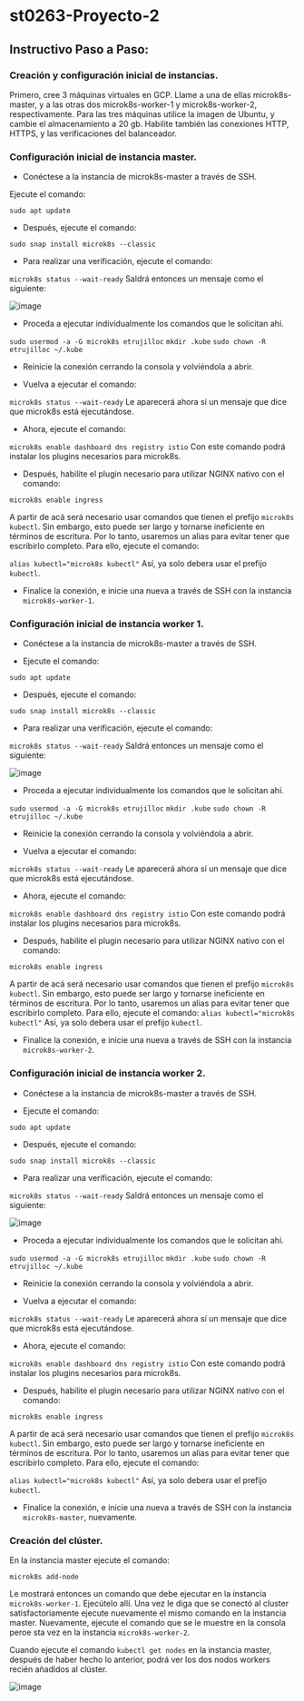 # st0263-Proyecto-2

## Instructivo Paso a Paso:

### Creación y configuración inicial de instancias.
Primero, cree 3 máquinas virtuales en GCP. Llame a una de ellas microk8s-master, y a las otras dos microk8s-worker-1 y microk8s-worker-2, respectivamente. Para las tres máquinas utilice la imagen de Ubuntu, y cambie el almacenamiento a 20 gb. Habilite también las conexiones HTTP, HTTPS, y las verificaciones del balanceador.

### Configuración inicial de instancia master.
- Conéctese a la instancia de microk8s-master a través de SSH.
  
Ejecute el comando:

```sudo apt update```
  
- Después, ejecute el comando:
  
 ```sudo snap install microk8s --classic```
  
- Para realizar una verificación, ejecute el comando:
  
```microk8s status --wait-ready```
Saldrá entonces un mensaje como el siguiente:

![image](https://github.com/EsteTruji/st0263-Proyecto-2/assets/82886890/443f0b3f-ac09-4343-a47e-11652977718a)

- Proceda a ejecutar individualmente los comandos que le solicitan ahí.
  
```sudo usermod -a -G microk8s etrujilloc```
```mkdir .kube```
```sudo chown -R etrujilloc ~/.kube```

- Reinicie la conexión cerrando la consola y volviéndola a abrir.
  
- Vuelva a ejecutar el comando:
  
```microk8s status --wait-ready```
Le aparecerá ahora sí un mensaje que dice que microk8s está ejecutándose.

- Ahora, ejecute el comando:
  
```microk8s enable dashboard dns registry istio```
Con este comando podrá instalar los plugins necesarios para microk8s.

- Después, habilite el plugin necesario para utilizar NGINX nativo con el comando:
  
```microk8s enable ingress```

A partir de acá será necesario usar comandos que tienen el prefijo ```microk8s kubectl```. Sin embargo, esto puede ser largo y tornarse ineficiente en términos de escritura. Por lo tanto, usaremos un alias para evitar tener que escribirlo completo. 
Para ello, ejecute el comando:

```alias kubectl="microk8s kubectl"```
Así, ya solo debera usar el prefijo ```kubectl```.

- Finalice la conexión, e inicie una nueva a través de SSH con la instancia ```microk8s-worker-1```.

### Configuración inicial de instancia worker 1.
- Conéctese a la instancia de microk8s-master a través de SSH.
  
- Ejecute el comando:
  
```sudo apt update```
  
- Después, ejecute el comando:
  
 ```sudo snap install microk8s --classic```
  
- Para realizar una verificación, ejecute el comando:
  
```microk8s status --wait-ready```
Saldrá entonces un mensaje como el siguiente:

![image](https://github.com/EsteTruji/st0263-Proyecto-2/assets/82886890/443f0b3f-ac09-4343-a47e-11652977718a)

- Proceda a ejecutar individualmente los comandos que le solicitan ahí.
  
```sudo usermod -a -G microk8s etrujilloc```
```mkdir .kube```
```sudo chown -R etrujilloc ~/.kube```

- Reinicie la conexión cerrando la consola y volviéndola a abrir.
  
- Vuelva a ejecutar el comando:
  
```microk8s status --wait-ready```
Le aparecerá ahora sí un mensaje que dice que microk8s está ejecutándose.

- Ahora, ejecute el comando:
  
```microk8s enable dashboard dns registry istio```
Con este comando podrá instalar los plugins necesarios para microk8s.

- Después, habilite el plugin necesario para utilizar NGINX nativo con el comando:
  
```microk8s enable ingress```

A partir de acá será necesario usar comandos que tienen el prefijo ```microk8s kubectl```. Sin embargo, esto puede ser largo y tornarse ineficiente en términos de escritura. Por lo tanto, usaremos un alias para evitar tener que escribirlo completo. 
Para ello, ejecute el comando:
```alias kubectl="microk8s kubectl"```
Así, ya solo debera usar el prefijo ```kubectl```.

- Finalice la conexión, e inicie una nueva a través de SSH con la instancia ```microk8s-worker-2```.


### Configuración inicial de instancia worker 2.
- Conéctese a la instancia de microk8s-master a través de SSH.
  
- Ejecute el comando:
  
```sudo apt update```
  
- Después, ejecute el comando:
  
 ```sudo snap install microk8s --classic```
  
- Para realizar una verificación, ejecute el comando:
  
```microk8s status --wait-ready```
Saldrá entonces un mensaje como el siguiente:

![image](https://github.com/EsteTruji/st0263-Proyecto-2/assets/82886890/443f0b3f-ac09-4343-a47e-11652977718a)

- Proceda a ejecutar individualmente los comandos que le solicitan ahí.
  
```sudo usermod -a -G microk8s etrujilloc```
```mkdir .kube```
```sudo chown -R etrujilloc ~/.kube```

- Reinicie la conexión cerrando la consola y volviéndola a abrir.
  
- Vuelva a ejecutar el comando:
  
```microk8s status --wait-ready```
Le aparecerá ahora sí un mensaje que dice que microk8s está ejecutándose.

- Ahora, ejecute el comando:
  
```microk8s enable dashboard dns registry istio```
Con este comando podrá instalar los plugins necesarios para microk8s.

- Después, habilite el plugin necesario para utilizar NGINX nativo con el comando:
  
```microk8s enable ingress```

A partir de acá será necesario usar comandos que tienen el prefijo ```microk8s kubectl```. Sin embargo, esto puede ser largo y tornarse ineficiente en términos de escritura. Por lo tanto, usaremos un alias para evitar tener que escribirlo completo. 
Para ello, ejecute el comando:

```alias kubectl="microk8s kubectl"```
Así, ya solo debera usar el prefijo ```kubectl```.

- Finalice la conexión, e inicie una nueva a través de SSH con la instancia ```microk8s-master```, nuevamente.

### Creación del clúster.

En la instancia master ejecute el comando:

```microk8s add-node```

Le mostrará entonces un comando que debe ejecutar en la instancia ```microk8s-worker-1```. Ejecútelo allí.
Una vez le diga que se conectó al cluster satisfactoriamente ejecute nuevamente el mismo comando en la instancia master. Nuevamente, ejecute el comando que se le muestre en la consola peroe sta vez en la instancia ```microk8s-worker-2```. 

Cuando ejecute el comando ```kubectl get nodes``` en la instancia master, después de haber hecho lo anterior, podrá ver los dos nodos workers recién añadidos al clúster.

![image](https://github.com/EsteTruji/st0263-Proyecto-2/assets/82886890/ca8be860-01a9-47fa-bdee-2a7c23c38577)






